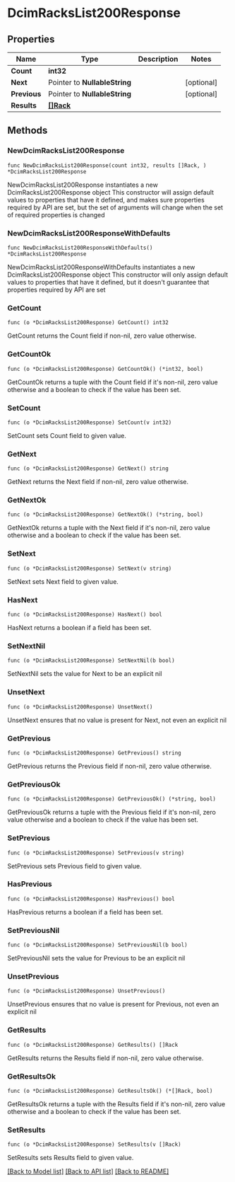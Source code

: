 # DcimRacksList200Response

## Properties

Name | Type | Description | Notes
------------ | ------------- | ------------- | -------------
**Count** | **int32** |  | 
**Next** | Pointer to **NullableString** |  | [optional] 
**Previous** | Pointer to **NullableString** |  | [optional] 
**Results** | [**[]Rack**](Rack.md) |  | 

## Methods

### NewDcimRacksList200Response

`func NewDcimRacksList200Response(count int32, results []Rack, ) *DcimRacksList200Response`

NewDcimRacksList200Response instantiates a new DcimRacksList200Response object
This constructor will assign default values to properties that have it defined,
and makes sure properties required by API are set, but the set of arguments
will change when the set of required properties is changed

### NewDcimRacksList200ResponseWithDefaults

`func NewDcimRacksList200ResponseWithDefaults() *DcimRacksList200Response`

NewDcimRacksList200ResponseWithDefaults instantiates a new DcimRacksList200Response object
This constructor will only assign default values to properties that have it defined,
but it doesn't guarantee that properties required by API are set

### GetCount

`func (o *DcimRacksList200Response) GetCount() int32`

GetCount returns the Count field if non-nil, zero value otherwise.

### GetCountOk

`func (o *DcimRacksList200Response) GetCountOk() (*int32, bool)`

GetCountOk returns a tuple with the Count field if it's non-nil, zero value otherwise
and a boolean to check if the value has been set.

### SetCount

`func (o *DcimRacksList200Response) SetCount(v int32)`

SetCount sets Count field to given value.


### GetNext

`func (o *DcimRacksList200Response) GetNext() string`

GetNext returns the Next field if non-nil, zero value otherwise.

### GetNextOk

`func (o *DcimRacksList200Response) GetNextOk() (*string, bool)`

GetNextOk returns a tuple with the Next field if it's non-nil, zero value otherwise
and a boolean to check if the value has been set.

### SetNext

`func (o *DcimRacksList200Response) SetNext(v string)`

SetNext sets Next field to given value.

### HasNext

`func (o *DcimRacksList200Response) HasNext() bool`

HasNext returns a boolean if a field has been set.

### SetNextNil

`func (o *DcimRacksList200Response) SetNextNil(b bool)`

 SetNextNil sets the value for Next to be an explicit nil

### UnsetNext
`func (o *DcimRacksList200Response) UnsetNext()`

UnsetNext ensures that no value is present for Next, not even an explicit nil
### GetPrevious

`func (o *DcimRacksList200Response) GetPrevious() string`

GetPrevious returns the Previous field if non-nil, zero value otherwise.

### GetPreviousOk

`func (o *DcimRacksList200Response) GetPreviousOk() (*string, bool)`

GetPreviousOk returns a tuple with the Previous field if it's non-nil, zero value otherwise
and a boolean to check if the value has been set.

### SetPrevious

`func (o *DcimRacksList200Response) SetPrevious(v string)`

SetPrevious sets Previous field to given value.

### HasPrevious

`func (o *DcimRacksList200Response) HasPrevious() bool`

HasPrevious returns a boolean if a field has been set.

### SetPreviousNil

`func (o *DcimRacksList200Response) SetPreviousNil(b bool)`

 SetPreviousNil sets the value for Previous to be an explicit nil

### UnsetPrevious
`func (o *DcimRacksList200Response) UnsetPrevious()`

UnsetPrevious ensures that no value is present for Previous, not even an explicit nil
### GetResults

`func (o *DcimRacksList200Response) GetResults() []Rack`

GetResults returns the Results field if non-nil, zero value otherwise.

### GetResultsOk

`func (o *DcimRacksList200Response) GetResultsOk() (*[]Rack, bool)`

GetResultsOk returns a tuple with the Results field if it's non-nil, zero value otherwise
and a boolean to check if the value has been set.

### SetResults

`func (o *DcimRacksList200Response) SetResults(v []Rack)`

SetResults sets Results field to given value.



[[Back to Model list]](../README.md#documentation-for-models) [[Back to API list]](../README.md#documentation-for-api-endpoints) [[Back to README]](../README.md)


